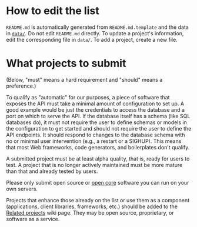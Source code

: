 # How to edit the list

`README.md` is automatically generated from `README.md.template` and the data in [`data/`](./data/). Do not edit `README.md` directly. To update a project's information, edit the corresponding file in `data/`. To add a project, create a new file.

# What projects to submit

(Below, "must" means a hard requirement and "should" means a preference.)

To qualify as "automatic" for our purposes, a piece of software that exposes the API must take a minimal amount of configuration to set up. A good example would be just the credentials to access the database and a port on which to serve the API. If the database itself has a schema (like SQL databases do), it must not require the user to define schemas or models in the configuration to get started and should not require the user to define the API endpoints. It should respond to changes to the database schema with no or minimal user intervention (e.g., a restart or a SIGHUP). This means that most Web frameworks, code generators, and boilerplates don't qualify.

A submitted project must be at least alpha quality, that is, ready for users to test. A project that is no longer actively maintained must be more mature than that and already tested by users.

Please only submit open source or [open core](https://en.wikipedia.org/wiki/Open_core) software you can run on your own servers.

Projects that enhance those already on the list or use them as a component (applications, client libraries, frameworks, etc.) should be added to the [Related projects](https://github.com/dbohdan/automatic-api/wiki/Related-projects) wiki page. They may be open source, proprietary, or software as a service.
